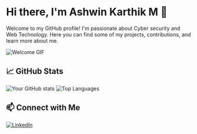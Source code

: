 # Hi there, I'm Ashwin Karthik M 👋

Welcome to my GitHub profile! I'm passionate about Cyber security and Web Technology. Here you can find some of my projects, contributions, and learn more about me.

![Welcome GIF](https://github.com/Ashwin-github-tech/yourrepository/raw/main/path-to-your-image.png)



## 📈 GitHub Stats

![Your GitHub stats](https://github-readme-stats.vercel.app/api?username=Ashwin-github-tech&show_icons=true&hide_border=true)
![Top Languages](https://github-readme-stats.vercel.app/api/top-langs/?username=Ashwin-github-tech&layout=compact)

## 📫 Connect with Me
[![LinkedIn](https://img.shields.io/badge/-LinkedIn-0077B5?style=flat&logo=linkedin&logoColor=white)](https://www.linkedin.com/in/ashwin-karthik-m-37470b259/)

